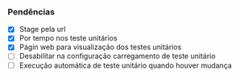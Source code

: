 ### Pendências

- [x] Stage pela url
- [x] Por tempo nos teste unitários
- [x] Págin web para visualização dos testes unitários
- [ ] Desabilitar na configuração carregamento de teste unitário
- [ ] Execução automática de teste unitário quando houver mudança